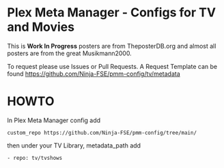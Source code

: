 # Plex Meta Manager - Configs for TV and Movies

This is **Work In Progress** posters are from TheposterDB.org and almost all posters are from the great Musikmann2000.

To request please use Issues or Pull Requests.
A Request Template can be found https://github.com/Ninja-FSE/pmm-config/tv/metadata


# HOWTO

In Plex Meta Manager config add

```custom_repo https://github.com/Ninja-FSE/pmm-config/tree/main/```

then under your TV Library, metadata_path add

```- repo: tv/tvshows```